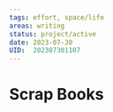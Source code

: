 ```yaml
---
tags: effort, space/life
areas: writing
status: project/active 
date: 2023-07-30
UID:  202307301107
---
```


# Scrap Books